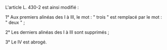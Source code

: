 L'article L. 430-2 est ainsi modifié :

1° Aux premiers alinéas des I à III, le mot : " trois " est remplacé par le mot : " deux " ;

2° Les derniers alinéas des I à III sont supprimés ;

3° Le IV est abrogé.
